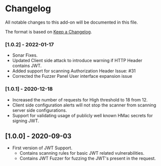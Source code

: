 # Changelog
All notable changes to this add-on will be documented in this file.

The format is based on [Keep a Changelog](https://keepachangelog.com/en/1.0.0/).

### [1.0.2] - 2022-01-17
 - Sonar Fixes.
 - Updated Client side attack to introduce warning if HTTP Header contains JWT.
 - Added support for scanning Authorization Header Issue: #31 
 - Corrected the Fuzzer Panel User interface expansion issue

### [1.0.1] - 2020-12-18
 - Increased the number of requests for High threshold to 18 from 12.
 - Client side configuration alerts will not stop the scanner from scanning server side configurations.
 - Support for validating usage of publicly well known HMac secrets for signing JWT.

## [1.0.0] - 2020-09-03
 
 - First version of JWT Support.
   - Contains scanning rules for basic JWT related vulnerabilities.
   - Contains JWT Fuzzer for fuzzing the JWT's present in the request.

